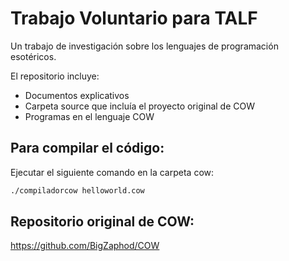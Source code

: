 # Trabajo Voluntario para TALF
Un trabajo de investigación sobre los lenguajes de programación esotéricos.

El repositorio incluye:
* Documentos explicativos
* Carpeta source que incluía el proyecto original de COW
* Programas en el lenguaje COW

## Para compilar el código:
Ejecutar el siguiente comando en la carpeta cow:
```bash
./compiladorcow helloworld.cow
```

## Repositorio original de COW:
https://github.com/BigZaphod/COW
